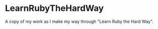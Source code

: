 LearnRubyTheHardWay
===================

A copy of my work as I make my way through "Learn Ruby the Hard Way".
